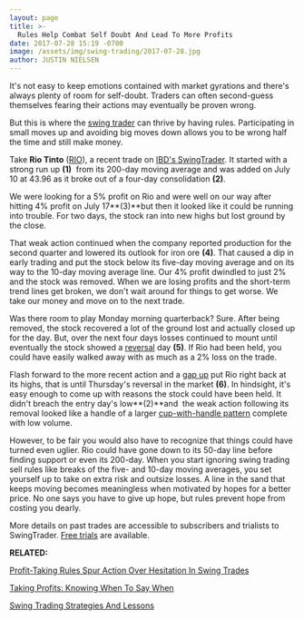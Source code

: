 ```yaml
---
layout: page
title: >-
  Rules Help Combat Self Doubt And Lead To More Profits
date: 2017-07-28 15:19 -0700
image: /assets/img/swing-trading/2017-07-28.jpg
author: JUSTIN NIELSEN
---
```






It's not easy to keep emotions contained with market gyrations and there's always plenty of room for self-doubt. Traders can often second-guess themselves fearing their actions may eventually be proven wrong.


But this is where the [swing trader](https://www.investors.com/ibd-university/swing-trading/) can thrive by having rules. Participating in small moves up and avoiding big moves down allows you to be wrong half the time and still make money.


Take **Rio Tinto** ([RIO](https://research.investors.com/quote.aspx?symbol=RIO)), a recent trade on [IBD's SwingTrader](http://shop.investors.com/offer/splashresponsive.aspx?id=SwingTrader&src=A011LPH). It started with a strong run up **(1)**  from its 200-day moving average and was added on July 10 at 43.96 as it broke out of a four-day consolidation **(2)**.


We were looking for a 5% profit on Rio and were well on our way after hitting 4% profit on July 17**(3)**but then it looked like it could be running into trouble. For two days, the stock ran into new highs but lost ground by the close.


That weak action continued when the company reported production for the second quarter and lowered its outlook for iron ore **(4)**. That caused a dip in early trading and put the stock below its five-day moving average and on its way to the 10-day moving average line. Our 4% profit dwindled to just 2% and the stock was removed. When we are losing profits and the short-term trend lines get broken, we don't wait around for things to get worse. We take our money and move on to the next trade.


Was there room to play Monday morning quarterback? Sure. After being removed, the stock recovered a lot of the ground lost and actually closed up for the day. But, over the next four days losses continued to mount until eventually the stock showed a [reversal](https://www.investors.com/research/swing-trading/buying-early-but-buying-smart-with-stock-reversals/) day **(5)**. If Rio had been held, you could have easily walked away with as much as a 2% loss on the trade.


Flash forward to the more recent action and a [gap up](https://www.investors.com/how-to-invest/investors-corner/why-buying-great-stocks-on-a-gap-up-is-sound-investing-strategy/) put Rio right back at its highs, that is until Thursday's reversal in the market **(6)**. In hindsight, it's easy enough to come up with reasons the stock could have been held. It didn't breach the entry day's low**(2)**and  the weak action following its removal looked like a handle of a larger [cup-with-handle pattern](https://www.investors.com/ibd-university/how-to-buy/common-patterns-1/) complete with low volume.


However, to be fair you would also have to recognize that things could have turned even uglier. Rio could have gone down to its 50-day line before finding support or even its 200-day. When you start ignoring swing trading sell rules like breaks of the five- and 10-day moving averages, you set yourself up to take on extra risk and outsize losses. A line in the sand that keeps moving becomes meaningless when motivated by hopes for a better price. No one says you have to give up hope, but rules prevent hope from costing you dearly.


More details on past trades are accessible to subscribers and trialists to SwingTrader. [Free trials](http://shop.investors.com/offer/splashresponsive.aspx?id=SwingTrader&src=A011LPH) are available.


**RELATED:**


[Profit-Taking Rules Spur Action Over Hesitation In Swing Trades](https://www.investors.com/research/swing-trading/profit-taking-rules-spur-action-over-hesitation-in-swing-trades/)


[Taking Profits: Knowing When To Say When](https://www.investors.com/research/swing-trading/taking-profits-knowing-when-to-say-when/)


[Swing Trading Strategies And Lessons](https://www.investors.com/ibd-university/swing-trading/)




